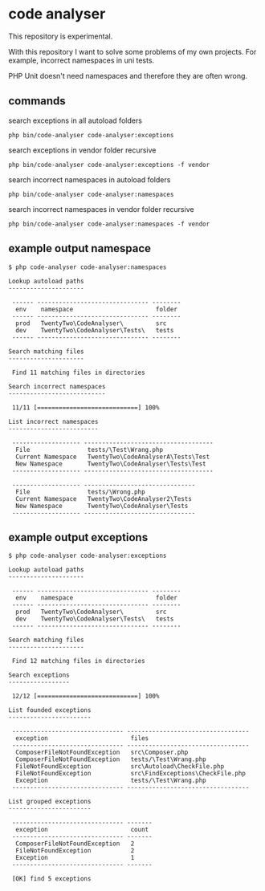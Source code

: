 # code analyser
This repository is experimental.

With this repository I want to solve some problems of my own projects. For example, incorrect namespaces in uni tests.

PHP Unit doesn't need namespaces and therefore they are often wrong.

## commands
search exceptions in all autoload folders
```
php bin/code-analyser code-analyser:exceptions
```
search exceptions in vendor folder recursive
```
php bin/code-analyser code-analyser:exceptions -f vendor
```
search incorrect namespaces in autoload folders
```
php bin/code-analyser code-analyser:namespaces
```
search incorrect namespaces in vendor folder recursive
```
php bin/code-analyser code-analyser:namespaces -f vendor
```

## example output namespace
```shell
$ php code-analyser code-analyser:namespaces
 
Lookup autoload paths
---------------------
 
 ------ ------------------------------- --------
  env    namespace                       folder
 ------ ------------------------------- --------
  prod   TwentyTwo\CodeAnalyser\         src
  dev    TwentyTwo\CodeAnalyser\Tests\   tests
 ------ ------------------------------- --------
 
Search matching files
---------------------
 
 Find 11 matching files in directories
 
Search incorrect namespaces
---------------------------
 
 11/11 [============================] 100%
 
List incorrect namespaces
-------------------------
 
 ------------------- ------------------------------------
  File                tests/\Test\Wrang.php
  Current Namespace   TwentyTwo\CodeAnalyserA\Tests\Test
  New Namespace       TwentyTwo\CodeAnalyser\Tests\Test
 ------------------- ------------------------------------
 
 ------------------- -------------------------------
  File                tests/\Wrong.php
  Current Namespace   TwentyTwo\CodeAnalyser2\Tests
  New Namespace       TwentyTwo\CodeAnalyser\Tests
 ------------------- -------------------------------
```

## example output exceptions
```shell
$ php code-analyser code-analyser:exceptions
 
Lookup autoload paths
---------------------
 
 ------ ------------------------------- --------
  env    namespace                       folder
 ------ ------------------------------- --------
  prod   TwentyTwo\CodeAnalyser\         src
  dev    TwentyTwo\CodeAnalyser\Tests\   tests
 ------ ------------------------------- --------
 
Search matching files
---------------------
 
 Find 12 matching files in directories
 
Search exceptions
-----------------
 
 12/12 [============================] 100%
 
List founded exceptions
-----------------------
 
 ------------------------------- ----------------------------------
  exception                       files
 ------------------------------- ----------------------------------
  ComposerFileNotFoundException   src\Composer.php
  ComposerFileNotFoundException   tests/\Test\Wrang.php
  FileNotFoundException           src\Autoload\CheckFile.php
  FileNotFoundException           src\FindExceptions\CheckFile.php
  Exception                       tests/\Test\Wrang.php
 ------------------------------- ----------------------------------
 
List grouped exceptions
-----------------------
 
 ------------------------------- -------
  exception                       count
 ------------------------------- -------
  ComposerFileNotFoundException   2
  FileNotFoundException           2
  Exception                       1
 ------------------------------- -------
 
 [OK] find 5 exceptions
 
```
